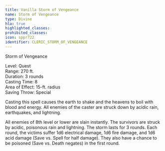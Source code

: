 ```yaml
---
title: Vanilla Storm of Vengeance
name: Storm of Vengeance
type: Divine
hla: true
highlighted_classes: 
prohibited_classes: 
icon: sppr722
identifier: CLERIC_STORM_OF_VENGEANCE
---
```

Storm of Vengeance  
  
Level: Quest  
Range: 270 ft.  
Duration: 3 rounds  
Casting Time: 8  
Area of Effect: 15-ft. radius  
Saving Throw: Special  
  
Casting this spell causes the earth to shake and the heavens to boil with blood and energy. All enemies of the caster are struck down by acidic rain, earthquakes, and lightning.  
  
All enemies of 8th level or lower are slain instantly. The survivors are struck by acidic, poisonous rain and lightning. The storm lasts for 3 rounds. Each round, the victims suffer 1d6 electrical damage, 1d6 fire damage, and 1d6 acid damage (Save vs. Spell for half damage). They also have a chance to be poisoned (Save vs. Death negates) in the first round.  
